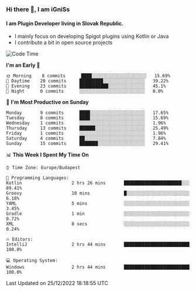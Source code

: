 ### Hi there 👋, I am iGniSs

#### I am Plugin Developer living in Slovak Republic.
- I mainly focus on developing Spigot plugins using Kotlin or Java
- I contribute a bit in open source projects

<!--START_SECTION:waka-->
![Code Time](http://img.shields.io/badge/Code%20Time-995%20hrs%2011%20mins-blue)

**I'm an Early 🐤** 

```text
🌞 Morning    8 commits      ████░░░░░░░░░░░░░░░░░░░░░   15.69% 
🌆 Daytime    20 commits     █████████░░░░░░░░░░░░░░░░   39.22% 
🌃 Evening    23 commits     ███████████░░░░░░░░░░░░░░   45.1% 
🌙 Night      0 commits      ░░░░░░░░░░░░░░░░░░░░░░░░░   0.0%

```
📅 **I'm Most Productive on Sunday** 

```text
Monday       9 commits      ████░░░░░░░░░░░░░░░░░░░░░   17.65% 
Tuesday      8 commits      ████░░░░░░░░░░░░░░░░░░░░░   15.69% 
Wednesday    1 commits      ░░░░░░░░░░░░░░░░░░░░░░░░░   1.96% 
Thursday     13 commits     ██████░░░░░░░░░░░░░░░░░░░   25.49% 
Friday       1 commits      ░░░░░░░░░░░░░░░░░░░░░░░░░   1.96% 
Saturday     4 commits      ██░░░░░░░░░░░░░░░░░░░░░░░   7.84% 
Sunday       15 commits     ███████░░░░░░░░░░░░░░░░░░   29.41%

```


📊 **This Week I Spent My Time On** 

```text
⌚︎ Time Zone: Europe/Budapest

💬 Programming Languages: 
Kotlin                   2 hrs 26 mins       ██████████████████████░░░   89.41% 
Groovy                   10 mins             █░░░░░░░░░░░░░░░░░░░░░░░░   6.18% 
YAML                     5 mins              ░░░░░░░░░░░░░░░░░░░░░░░░░   3.45% 
Gradle                   1 min               ░░░░░░░░░░░░░░░░░░░░░░░░░   0.72% 
XML                      0 secs              ░░░░░░░░░░░░░░░░░░░░░░░░░   0.24%

🔥 Editors: 
IntelliJ                 2 hrs 44 mins       █████████████████████████   100.0%

💻 Operating System: 
Windows                  2 hrs 44 mins       █████████████████████████   100.0%

```


 Last Updated on 25/12/2022 18:18:55 UTC
<!--END_SECTION:waka-->